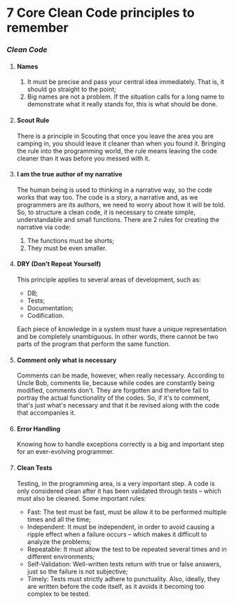 # 7 Core Clean Code principles to remember
### *Clean Code*

1. #### Names
   1. It must be precise and pass your central idea immediately. That is, it should go straight to the point;
   1. Big names are not a problem. If the situation calls for a long name to demonstrate what it really stands for, this is what should be done.

2. #### Scout Rule
   There is a principle in Scouting that once you leave the area you are camping in, you should leave it cleaner than when you found it.
Bringing the rule into the programming world, the rule means leaving the code cleaner than it was before you messed with it.

3. #### I am the true author of my narrative
   The human being is used to thinking in a narrative way, so the code works that way too. The code is a story, a narrative and, as we programmers are its authors, we need to worry about how it will be told.
   So, to structure a clean code, it is necessary to create simple, understandable and small functions. There are 2 rules for creating the narrative via code:
   1. The functions must be shorts;
   1. They must be even smaller.

4. #### DRY (Don’t Repeat Yourself)
   This principle applies to several areas of development, such as:
   - DB;
   - Tests;
   - Documentation;
   - Codification.
   
   Each piece of knowledge in a system must have a unique representation and be completely unambiguous. In other words, there cannot be two parts of the program that perform the same function.
   
5. #### Comment only what is necessary
   Comments can be made, however, when really necessary. According to Uncle Bob, comments lie, because while codes are constantly being modified, comments don't. They are forgotten and therefore fail to portray the actual functionality of the codes.
   So, if it's to comment, that's just what's necessary and that it be revised along with the code that accompanies it.

6. #### Error Handling
   Knowing how to handle exceptions correctly is a big and important step for an ever-evolving programmer.
   
7. #### Clean Tests
   Testing, in the programming area, is a very important step. A code is only considered clean after it has been validated through tests – which must also be cleaned.
   Some important rules:
   - Fast: The test must be fast, must be allow it to be performed multiple times and all the time;
   - Independent: It must be independent, in order to avoid causing a ripple effect when a failure occurs – which makes it difficult to analyze the problems;
   - Repeatable: It must allow the test to be repeated several times and in different environments;
   - Self-Validation: Well-written tests return with true or false answers, just so the failure is not subjective;
   - Timely: Tests must strictly adhere to punctuality. Also, ideally, they are written before the code itself, as it avoids it becoming too complex to be tested.
       
